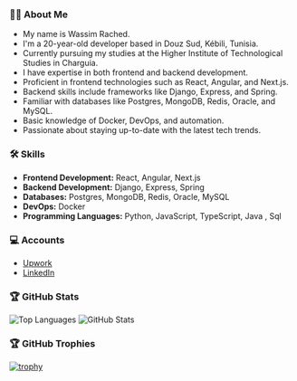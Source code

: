 ### 👨‍💻 About Me
- My name is Wassim Rached.
- I'm a 20-year-old developer based in Douz Sud, Kébili, Tunisia.
- Currently pursuing my studies at the Higher Institute of Technological Studies in Charguia.
- I have expertise in both frontend and backend development.
- Proficient in frontend technologies such as React, Angular, and Next.js.
- Backend skills include frameworks like Django, Express, and Spring.
- Familiar with databases like Postgres, MongoDB, Redis, Oracle, and MySQL.
- Basic knowledge of Docker, DevOps, and automation.
- Passionate about staying up-to-date with the latest tech trends.

### 🛠️ Skills
- **Frontend Development:** React, Angular, Next.js
- **Backend Development:** Django, Express, Spring
- **Databases:** Postgres, MongoDB, Redis, Oracle, MySQL
- **DevOps:** Docker
- **Programming Languages:** Python, JavaScript, TypeScript, Java , Sql

### 💻 Accounts
- [Upwork](https://www.upwork.com/freelancers/~0188f7a702554aae07)
- [LinkedIn](https://www.linkedin.com/in/wassim-rached-407994239)

### 🏆 GitHub Stats
![Top Languages](https://github-readme-stats.vercel.app/api/top-langs/?username=Wassim-Rached&layout=donut&theme=outrun)
![GitHub Stats](https://github-readme-stats.vercel.app/api?username=Wassim-Rached&show_icons=true&theme=outrun)

### 🏆 GitHub Trophies
[![trophy](https://github-profile-trophy.vercel.app/?username=wassim-rached&theme=dracula&rank=SSS,SS,S,AAA,AA,A,B,C)](https://github.com/ryo-ma/github-profile-trophy)
